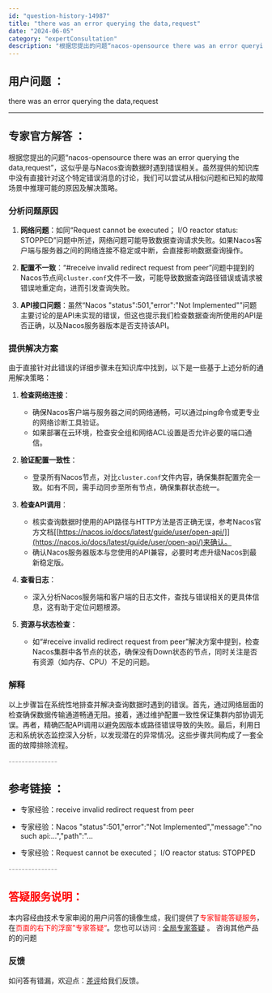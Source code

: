 ```yaml
---
id: "question-history-14987"
title: "there was an error querying the data,request"
date: "2024-06-05"
category: "expertConsultation"
description: "根据您提出的问题“nacos-opensource there was an error querying the data,request”，这似乎是与Nacos查询数据时遇到错误相关。虽然提供的知识库中没有直接针对这个特定错误消息的讨论，我们可以尝试从相似问题和已知的故障场景中推理可能的原因及解"
---
```


## 用户问题 ： 
 there was an error querying the data,request  

---------------
## 专家官方解答 ：

根据您提出的问题“nacos-opensource there was an error querying the data,request”，这似乎是与Nacos查询数据时遇到错误相关。虽然提供的知识库中没有直接针对这个特定错误消息的讨论，我们可以尝试从相似问题和已知的故障场景中推理可能的原因及解决策略。

### 分析问题原因

1. **网络问题**：如同“Request cannot be executed； I/O reactor status: STOPPED”问题中所述，网络问题可能导致数据查询请求失败。如果Nacos客户端与服务器之间的网络连接不稳定或中断，会直接影响数据查询操作。
   
2. **配置不一致**：“#receive invalid redirect request from peer”问题中提到的Nacos节点间`cluster.conf`文件不一致，可能导致数据查询路径错误或请求被错误地重定向，进而引发查询失败。

3. **API接口问题**：虽然“Nacos "status":501,"error":"Not Implemented"”问题主要讨论的是API未实现的错误，但这也提示我们检查数据查询所使用的API是否正确，以及Nacos服务器版本是否支持该API。

### 提供解决方案

由于直接针对此错误的详细步骤未在知识库中找到，以下是一些基于上述分析的通用解决策略：

1. **检查网络连接**：
   - 确保Nacos客户端与服务器之间的网络通畅，可以通过ping命令或更专业的网络诊断工具验证。
   - 如果部署在云环境，检查安全组和网络ACL设置是否允许必要的端口通信。

2. **验证配置一致性**：
   - 登录所有Nacos节点，对比`cluster.conf`文件内容，确保集群配置完全一致。如有不同，需手动同步至所有节点，确保集群状态统一。

3. **检查API调用**：
   - 核实查询数据时使用的API路径与HTTP方法是否正确无误，参考Nacos官方文档[[https://nacos.io/docs/latest/guide/user/open-api/]](https://nacos.io/docs/latest/guide/user/open-api/)来确认。
   - 确认Nacos服务器版本与您使用的API兼容，必要时考虑升级Nacos到最新稳定版。

4. **查看日志**：
   - 深入分析Nacos服务端和客户端的日志文件，查找与错误相关的更具体信息，这有助于定位问题根源。

5. **资源与状态检查**：
   - 如“#receive invalid redirect request from peer”解决方案中提到，检查Nacos集群中各节点的状态，确保没有Down状态的节点，同时关注是否有资源（如内存、CPU）不足的问题。

### 解释

以上步骤旨在系统性地排查并解决查询数据时遇到的错误。首先，通过网络层面的检查确保数据传输通道畅通无阻。接着，通过维护配置一致性保证集群内部协调无误。再者，精确匹配API调用以避免因版本或路径错误导致的失败。最后，利用日志和系统状态监控深入分析，以发现潜在的异常情况。这些步骤共同构成了一套全面的故障排除流程。


<font color="#949494">---------------</font> 


## 参考链接 ：

* 专家经验：receive invalid redirect request from peer 
 
 * 专家经验：Nacos "status":501,"error":"Not Implemented","message":"no such api:...","path":"... 
 
 * 专家经验：Request cannot be executed； I/O reactor status: STOPPED 


 <font color="#949494">---------------</font> 
 


## <font color="#FF0000">答疑服务说明：</font> 

本内容经由技术专家审阅的用户问答的镜像生成，我们提供了<font color="#FF0000">专家智能答疑服务</font>，在<font color="#FF0000">页面的右下的浮窗”专家答疑“</font>。您也可以访问 : [全局专家答疑](https://answer.opensource.alibaba.com/docs/intro) 。 咨询其他产品的的问题

### 反馈
如问答有错漏，欢迎点：[差评](https://ai.nacos.io/user/feedbackByEnhancerGradePOJOID?enhancerGradePOJOId=15040)给我们反馈。
